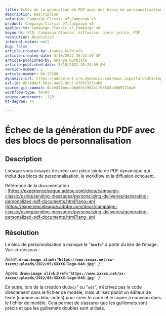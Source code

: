 ```yaml
---
title: Échec de la génération du PDF avec des blocs de personnalisation
description: Description
solution: Campaign Classic v7,Campaign v8
product: Campaign Classic v7,Campaign v8
applies-to: Campaign Classic v7,Campaign v8
keywords: KCS, Campaign Classic, diffusion, pièce jointe, PDF
resolution: Resolution
internal-notes: null
bug: false
article-created-by: Ananya Kuthiala
article-created-date: 5/10/2022 10:22:49 AM
article-published-by: Ananya Kuthiala
article-published-date: 5/10/2022 10:24:09 AM
version-number: 2
article-number: KA-17700
dynamics-url: https://adobe-ent.crm.dynamics.com/main.aspx?forceUCI=1&pagetype=entityrecord&etn=knowledgearticle&id=093ce123-4bd0-ec11-a7b5-0022480a8e40
exl-id: 0b24d4af-961e-4ed2-98c7-0705233714b0
source-git-commit: 0c3e421beca46d9fe1952b1f98538a50697216a0
workflow-type: tm+mt
source-wordcount: '123'
ht-degree: 4%

---
```


# Échec de la génération du PDF avec des blocs de personnalisation

## Description


Lorsque vous essayez de créer une pièce jointe de PDF dynamique qui inclut des blocs de personnalisation, le workflow et la diffusion échouent.

Référence de la documentation : [https://experienceleague.adobe.com/docs/campaign-classic/using/sending-messages/personalizing-deliveries/generating-personalized-pdf-documents.html?lang=en](https://experienceleague.adobe.com/docs/campaign-classic/using/sending-messages/personalizing-deliveries/generating-personalized-pdf-documents.html?lang=en)


## Résolution


Le bloc de personnalisation a manqué le &quot;<b>`href=`</b>&quot; à partir du lien de l’image. Voir ci-dessous :

Avant:
<b>`draw:image xlink:"https://www.xxxxx.net/xx-xxxxx/uploads/2022/05/XXXXX-logo-648.jpg" /`</b>

Après:
<b>`draw:image xlink:href="https://www.xxxxx.net/xx-xxxxx/uploads/2022/05/XXXXX-logo-648.jpg" /`</b>

En outre, lors de la création du`docx`&quot; ou &quot;`odt`&quot;, n’écrivez pas le code directement dans le fichier de modèle, mais utilisez plutôt un éditeur de texte (comme un bloc-notes) pour créer le code et le copier à nouveau dans le fichier de modèle. Cela permet de s’assurer que les guillemets sont précis et que les guillemets doubles sont utilisés.
